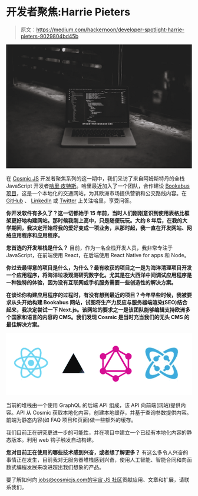 # 开发者聚焦:Harrie Pieters

> 原文：<https://medium.com/hackernoon/developer-spotlight-harrie-pieters-9029804bd45b>

![](img/b3d72d51f42c0add8ab875117ee27014.png)

在 [Cosmic JS](https://cosmicjs.com) 开发者聚焦系列的这一期中，我们采访了来自阿姆斯特丹的全栈 JavaScript 开发者[哈里·皮特斯](https://www.harriepieters.nl/)。哈里最近加入了一个团队，合作建设 [Bookabus 项目](https://cosmicjs.com/case-studies/bookabus-builds-a-localized-transportation-website)，这是一个本地化的交通网站，为其欧洲市场提供营销和公交路线内容。在 [GitHub](https://github.com/HPieters) 、 [LinkedIn](https://www.linkedin.com/in/harriepieters/) 或 [Twitter](https://twitter.com/harriepieters) 上关注哈里，享受问答。

**你开发软件有多久了？这一切都始于 15 年前，当时人们刚刚意识到使用表格比框架更好地构建网站。那时候我刚上高中，只是随便玩玩。大约 8 年后，在我的大学期间，我决定开始将我的爱好变成一项业务，从那时起，我一直在开发网站、网络应用程序和应用程序。**

**您首选的开发堆栈是什么？**
目前，作为一名全栈开发人员，我非常专注于 JavaScript，在前端使用 React，在后端使用 React Native for apps 和 Node。

**你过去最得意的项目是什么，为什么？最有收获的项目之一是为海洋清理项目开发一个应用程序，将海洋垃圾观测研究数字化。尤其是在大西洋中间调试应用程序是一种独特的体验，因为没有互联网或手机服务需要一些创造性的解决方案。**

**在谈论你构建应用程序的过程时，有没有想到最近的项目？今年早些时候，我被要求从头开始构建 Bookabus 网站，试图将生产力反应与服务器端渲染(SEO)结合起来，我决定尝试一下 Next.js。该网站的要求之一是该团队能够编辑支持欧洲多个国家和语言的内容的 CMS。我们发现 Cosmic 是当时充当我们的无头 CMS 的最佳解决方案。**

![](img/b50d47b6c7c72ca70d982d49cd2e57b0.png)

当前的堆栈由一个使用 GraphQL 的后端 API 组成，该 API 向前端(网站)提供内容。API 从 Cosmic 获取本地化内容，创建本地缓存，并基于查询参数提供内容。前端为静态内容(如 FAQ 项目和页面)做一些额外的缓存。

我们目前正在研究更进一步的可能性，并在项目中建立一个已经有本地化内容的静态版本。利用 web 钩子触发自动构建。

**您对目前正在使用的哪些技术感到兴奋，或者想了解更多？**
有这么多令人兴奋的事情正在发生，目前我对无服务器堆栈感到兴奋，使用人工智能、智能合同和向函数式编程发展来改进超出我们想象的产品。

要了解如何向 jobs@cosmicjs.com[的](mailto:jobs@cosmicjs.com)[宇宙 JS 社区](https://cosmicjs.com/community)贡献应用、文章和扩展，请联系我们。